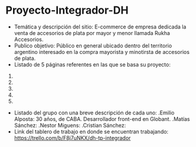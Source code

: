# Proyecto-Integrador-DH

- Temática y descripción del sitio: E-commerce de empresa dedicada la venta de accesorios de plata por mayor y menor llamada Rukha Accesorios.
- Publico objetivo: Público en general ubicado dentro del territorio argentino interesado en la compra mayorista y minotirsta de accesorios de plata.
- Listado de 5 páginas referentes en las que se basa su proyecto:
 1.
 2.
 3.
 4.
 5.
- Listado del grupo con una breve descripción de cada uno:
 .Emilio Alposta: 30 años, de CABA. Desarrollador front-end en Globant.
 .Matías Sánchez:
 .Nestor Miguens:
 .Cristian Sánchez:
- Link del tablero de trabajo en donde se encuentran trabajando: https://trello.com/b/F8j7uNKX/dh-tp-integrador
